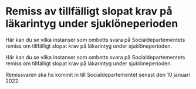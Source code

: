 # Remiss av tillfälligt slopat krav på läkarintyg under sjuklöneperioden

Här kan du se vilka instanser som ombetts svara på Socialdepartementets remiss om tillfälligt slopat krav på läkarintyg under sjuklöneperioden.

Här kan du se vilka instanser som ombetts svara på Socialdepartementets remiss om tillfälligt slopat krav på läkarintyg under sjuklöneperioden.

Remissvaren ska ha kommit in till Socialdepartementet senast den 10 januari 2022.

